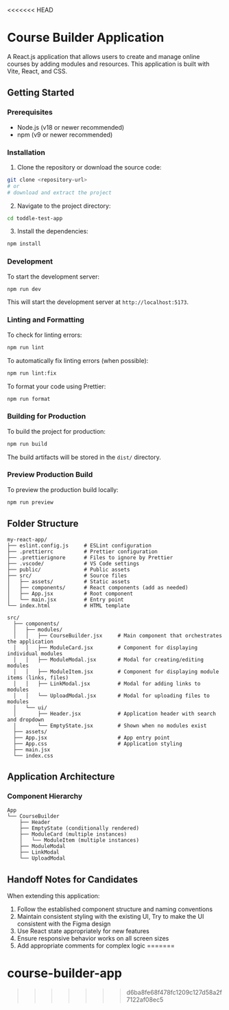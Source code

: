 <<<<<<< HEAD
# Course Builder Application

A React.js application that allows users to create and manage online courses by adding modules and resources. This application is built with Vite, React, and CSS.

## Getting Started

### Prerequisites

- Node.js (v18 or newer recommended)
- npm (v9 or newer recommended)

### Installation

1. Clone the repository or download the source code:

```bash
git clone <repository-url>
# or
# download and extract the project
```

2. Navigate to the project directory:

```bash
cd toddle-test-app
```

3. Install the dependencies:

```bash
npm install
```

### Development

To start the development server:

```bash
npm run dev
```

This will start the development server at `http://localhost:5173`.

### Linting and Formatting

To check for linting errors:

```bash
npm run lint
```

To automatically fix linting errors (when possible):

```bash
npm run lint:fix
```

To format your code using Prettier:

```bash
npm run format
```

### Building for Production

To build the project for production:

```bash
npm run build
```

The build artifacts will be stored in the `dist/` directory.

### Preview Production Build

To preview the production build locally:

```bash
npm run preview
```
## Folder Structure

```
my-react-app/
├── eslint.config.js     # ESLint configuration
├── .prettierrc          # Prettier configuration
├── .prettierignore      # Files to ignore by Prettier
├── .vscode/             # VS Code settings
├── public/              # Public assets
├── src/                 # Source files
│   ├── assets/          # Static assets
│   ├── components/      # React components (add as needed)
│   ├── App.jsx          # Root component
│   └── main.jsx         # Entry point
└── index.html           # HTML template
```

```
src/
  ├── components/
  │   ├── modules/
  │   │   ├── CourseBuilder.jsx     # Main component that orchestrates the application
  │   │   ├── ModuleCard.jsx        # Component for displaying individual modules
  │   │   ├── ModuleModal.jsx       # Modal for creating/editing modules
  │   │   ├── ModuleItem.jsx        # Component for displaying module items (links, files)
  │   │   ├── LinkModal.jsx         # Modal for adding links to modules
  │   │   └── UploadModal.jsx       # Modal for uploading files to modules
  │   └── ui/
  │       ├── Header.jsx            # Application header with search and dropdown
  │       └── EmptyState.jsx        # Shown when no modules exist
  ├── assets/
  ├── App.jsx                       # App entry point
  ├── App.css                       # Application styling
  ├── main.jsx
  └── index.css
```

## Application Architecture

### Component Hierarchy

```
App
└── CourseBuilder
    ├── Header
    ├── EmptyState (conditionally rendered)
    ├── ModuleCard (multiple instances)
    │   └── ModuleItem (multiple instances)
    ├── ModuleModal
    ├── LinkModal
    └── UploadModal
```

## Handoff Notes for Candidates

When extending this application:

1. Follow the established component structure and naming conventions
2. Maintain consistent styling with the existing UI, Try to make the UI consistent with the Figma design
3. Use React state appropriately for new features
4. Ensure responsive behavior works on all screen sizes
5. Add appropriate comments for complex logic
=======
# course-builder-app
>>>>>>> d6ba8fe68f478fc1209c127d58a2f7122af08ec5
